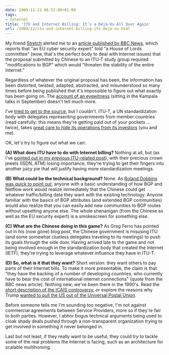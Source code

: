 ```yaml
---
date: 2009-12-21 06:52:00+01:00
tags:
- Internet
title: 'ITU and Internet Billing: It’s a Déjà-Vu All Over Again'
url: /2009/12/itu-and-internet-billing-its-deja-vu.html
---
```

My friend [Stretch](http://packetlife.net/blog/) alerted me to an [article published by BBC News](http://news.bbc.co.uk/2/hi/uk_news/politics/8417680.stm), which reports that "an EU cyber security expert" told "a House of Lords committee" (wow, that's the perfect body to deal with Internet issues) that the proposal submitted by Chinese to an ITU-T study group required "modifications to BGP" which would "threaten the stability of the entire Internet."

Regardless of whatever the original proposal has been, the information has been distorted, twisted, adapted, abstracted, and misunderstood so many times before being published that it's impossible to figure out what exactly has been going on. The [account of an eyewitness](http://seclists.org/nanog/2009/Dec/621) (sitting in the Kampala talks in September) doesn't tell much more.
<!--more-->
I've [tried to get to the source](http://www.itu.int/md/T09-SG03-090921/sum/en), but I couldn't. ITU-T, a UN standardization body with delegates representing governments from member countries (read carefully: this means they're getting paid out of your pockets ... twice), takes [great care to hide its operations from its investors](http://www.itu.int/TIES/registration/DM1013.pdf) (you and me).

OK, let's try to figure out what we can:

**(A) What does ITU have to do with Internet billing?** Nothing at all, but (as I've [pointed out in my previous ITU-related post](https://blog.ipspace.net/2009/11/itu-grabbing-piece-of-ipv6-pie.html)), with their precious crown jewels (ISDN, ATM) losing importance, they're trying to get their fingers into another juicy pie that will justify having more standardization meetings.

**(B) What could be the technical background?** None. As [Roland Dobbins was quick to point out](http://seclists.org/nanog/2009/Dec/624), anyone with a basic understanding of how BGP and Netflow work would realize immediately that the Chinese could get whatever traffic/billing data they want with the existing technology. Anyone familiar with the basics of BGP attributes (and extended BGP communities) would also realize that you can easily add new communities to BGP routes without upsetting anyone else. The whole shenanigan (from the Chinese as well as the EU security expert) is a smokescreen for something else.

**(C) What are the Chinese doing in this game?** As Greg Ferro has pointed out in his (now gone) blog post, the Chinese government is misusing ITU (and some somewhat clueless delegates traveling to its meetings) to push its goals through the side door. Having arrived late to the game and not being involved enough in the standardization body that created the Internet (IETF), they're trying to leverage whatever influence they have in ITU-T.

**(D) So, what is it that they want?** Short version: they want others to pay parts of their Internet bills. To make it more presentable, the claim is that "they have the backing of a number of developing countries, who currently have to bear the cost of international internet connections" (quote from the BBC news article). Nothing new; we've been there in the 1990's. Read the [short description of the ICAIS controversy](http://www.cybertelecom.org/broadband/icais.htm), or explore the reasons why Trump [wanted to pull the US out of the Universal Postal Union](https://en.wikipedia.org/wiki/Universal_Postal_Union#2019_Extraordinary_Congress).

Before someone tells me I'm sounding too negative, I'm not against commercial agreements between Service Providers, more so if they're fair to both parties. However, I abhor bogus technical arguments being used to cloak shady deals pushed through a non-transparent organization trying to get involved in something it never belonged in.

Last but not least, if they really want to be useful, they could try to tackle some of the real problems the Internet is facing, such as an architecture for scalable multihoming.
